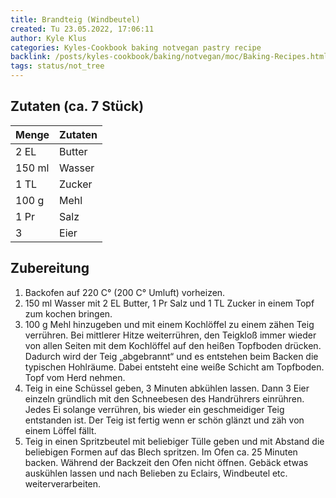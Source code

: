 ```yaml
---
title: Brandteig (Windbeutel)
created: Tu 23.05.2022, 17:06:11
author: Kyle Klus
categories: Kyles-Cookbook baking notvegan pastry recipe
backlink: /posts/kyles-cookbook/baking/notvegan/moc/Baking-Recipes.html
tags: status/not_tree
---
```


## Zutaten (ca. 7 Stück)

| Menge            | Zutaten          |
| ---------------- | ---------------- |
| 2 EL             | Butter             |
| 150 ml                | Wasser           |
| 1 TL             | Zucker      |
| 100 g             | Mehl             |
| 1 Pr              | Salz            |
| 3             | Eier    |

## Zubereitung

1. Backofen auf 220 C° (200 C° Umluft) vorheizen.
2. 150 ml Wasser mit 2 EL Butter, 1 Pr Salz und 1 TL Zucker in einem Topf zum kochen bringen.
3. 100 g Mehl hinzugeben und mit einem Kochlöffel zu einem zähen Teig verrühren. Bei mittlerer Hitze weiterrühren, den Teigkloß immer wieder von allen Seiten mit dem Kochlöffel auf den heißen Topfboden drücken. Dadurch wird der Teig „abgebrannt“ und es entstehen beim Backen die typischen Hohlräume. Dabei entsteht eine weiße Schicht am Topfboden. Topf vom Herd nehmen.
4. Teig in eine Schüssel geben, 3 Minuten abkühlen lassen. Dann 3 Eier einzeln gründlich mit den Schneebesen des Handrührers einrühren. Jedes Ei solange verrühren, bis wieder ein geschmeidiger Teig entstanden ist. Der Teig ist fertig wenn er schön glänzt und zäh von einem Löffel fällt.
5. Teig in einen Spritzbeutel mit beliebiger Tülle geben und mit Abstand die beliebigen Formen auf das Blech spritzen. Im Ofen ca. 25 Minuten backen. Während der Backzeit den Ofen nicht öffnen. Gebäck etwas auskühlen lassen und nach Belieben zu Eclairs, Windbeutel etc. weiterverarbeiten.
